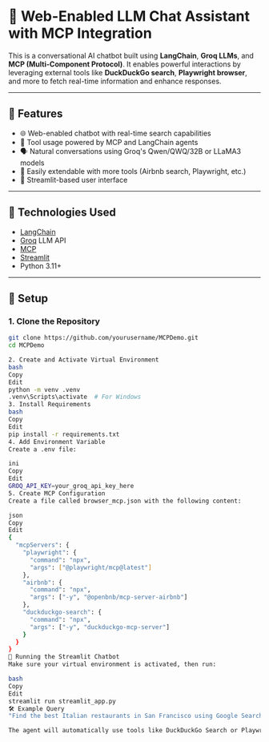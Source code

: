# 🧠 Web-Enabled LLM Chat Assistant with MCP Integration

This is a conversational AI chatbot built using **LangChain**, **Groq LLMs**, and **MCP (Multi-Component Protocol)**. It enables powerful interactions by leveraging external tools like **DuckDuckGo search**, **Playwright browser**, and more to fetch real-time information and enhance responses.

---

## 🚀 Features

- 🌐 Web-enabled chatbot with real-time search capabilities  
- 🧩 Tool usage powered by MCP and LangChain agents  
- 🗣️ Natural conversations using Groq's Qwen/QWQ/32B or LLaMA3 models  
- 🔧 Easily extendable with more tools (Airbnb search, Playwright, etc.)  
- 🧵 Streamlit-based user interface  

---

## 🧰 Technologies Used

- [LangChain](https://www.langchain.com/)
- [Groq](https://groq.com/) LLM API
- [MCP](https://github.com/mcp-lang/mcp)
- [Streamlit](https://streamlit.io/)
- Python 3.11+

---

## 🔐 Setup

### 1. Clone the Repository

```bash
git clone https://github.com/yourusername/MCPDemo.git
cd MCPDemo

2. Create and Activate Virtual Environment
bash
Copy
Edit
python -m venv .venv
.venv\Scripts\activate  # For Windows
3. Install Requirements
bash
Copy
Edit
pip install -r requirements.txt
4. Add Environment Variable
Create a .env file:

ini
Copy
Edit
GROQ_API_KEY=your_groq_api_key_here
5. Create MCP Configuration
Create a file called browser_mcp.json with the following content:

json
Copy
Edit
{
  "mcpServers": {
    "playwright": {
      "command": "npx",
      "args": ["@playwright/mcp@latest"]
    },
    "airbnb": {
      "command": "npx",
      "args": ["-y", "@openbnb/mcp-server-airbnb"]
    },
    "duckduckgo-search": {
      "command": "npx",
      "args": ["-y", "duckduckgo-mcp-server"]
    }
  }
}
💬 Running the Streamlit Chatbot
Make sure your virtual environment is activated, then run:

bash
Copy
Edit
streamlit run streamlit_app.py
🛠 Example Query
"Find the best Italian restaurants in San Francisco using Google Search"

The agent will automatically use tools like DuckDuckGo Search or Playwright Browser (if configured) to fetch results and respond.
